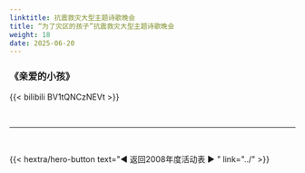 ```yaml
---
linktitle: 抗震救灾大型主题诗歌晚会
title: “为了灾区的孩子”抗震救灾大型主题诗歌晚会
weight: 18
date: 2025-06-20
---
```


### 《亲爱的小孩》

{{< bilibili BV1tQNCzNEVt >}}



<br>
<hr>
<br>

{{< hextra/hero-button text="◀ 返回2008年度活动表 ▶ " link="../" >}}